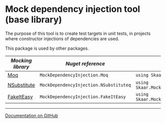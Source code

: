 Mock dependency injection tool (base library)
===

The purpose of this tool is to create test targets in unit tests, 
in projects where constructor injections of dependencies are used.

This package is used by other packages.

| *Mocking library*                             | *Nuget reference*                      | namespace                                          |
|-----------------------------------------------|----------------------------------------|----------------------------------------------------|
| [Moq](https://github.com/devlooped/moq)       | `MockDependencyInjection.Moq`          | `using Skaar.MockDependencyInjection.Moq;`         |
| [NSubstitute](https://nsubstitute.github.io/) | `MockDependencyInjection.NSubstituteq` | `using Skaar.MockDependencyInjection.NSubstitute;` |
| [FakeItEasy](https://fakeiteasy.github.io/)   | `MockDependencyInjection.FakeItEasy`    | `using Skaar.MockDependencyInjection.FakeItEasy;`  |

---

[Documentation on GitHub](https://github.com/oyms/MockDependencyInjection/blob/main/README.md)